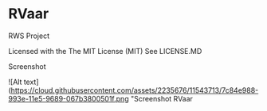 # RVaar
RWS Project

Licensed with the The MIT License (MIT)
See LICENSE.MD

Screenshot 

![Alt text](https://cloud.githubusercontent.com/assets/2235676/11543713/7c84e988-993e-11e5-9689-067b3800501f.png "Screenshot RVaar
